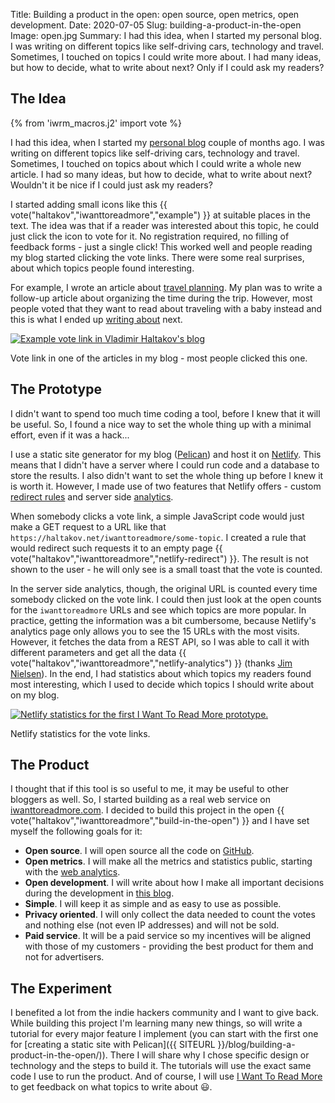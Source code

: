 Title: Building a product in the open: open source, open metrics, open development.
Date: 2020-07-05
Slug: building-a-product-in-the-open
Image: open.jpg
Summary: I had this idea, when I started my personal blog. I was writing on different topics like self-driving cars, technology and travel. Sometimes, I touched on topics I could write more about. I had many ideas, but how to decide, what to write about next? Only if I could ask my readers?

## The Idea

{% from 'iwrm_macros.j2' import vote %}

I had this idea, when I started my [personal blog](https://haltakov.net/blog) couple of months ago. I was writing on different topics like self-driving cars, technology and travel. Sometimes, I touched on topics about which I could write a whole new article. I had so many ideas, but how to decide, what to write about next? Wouldn't it be nice if I could just ask my readers?

I started adding small icons like this {{ vote("haltakov","iwanttoreadmore","example") }} at suitable places in the text. The idea was that if a reader was interested about this topic, he could just click the icon to vote for it. No registration required, no filling of feedback forms - just a single click! This worked well and people reading my blog started clicking the vote links. There were some real surprises, about which topics people found interesting.

For example, I wrote an article about [travel planning](https://haltakov.net/blog/travel-planning/). My plan was to write a follow-up article about organizing the time during the trip. However, most people voted that they want to read about traveling with a baby instead and this is what I ended up [writing about](https://haltakov.net/blog/flying-with-baby/) next.

<div class="p-3">
    <a href="https://haltakov.net/blog/travel-planning/" target="_blank">
        <img class="w-full md:w-1/2 lg:w-2/5 mx-auto my-4 shadow-xl rounded" src="{{ SITEURL }}/images/building-open-blog-example.jpg" alt="Example vote link in Vladimir Haltakov's blog">
    </a>
    <p class="text-center">Vote link in one of the articles in my blog - most people clicked this one.</p>
</div>

## The Prototype

I didn't want to spend too much time coding a tool, before I knew that it will be useful. So, I found a nice way to set the whole thing up with a minimal effort, even if it was a hack...

I use a static site generator for my blog ([Pelican](https://blog.getpelican.com/)) and host it on [Netlify](https://www.netlify.com/). This means that I didn't have a server where I could run code and a database to store the results. I also didn't want to set the whole thing up before I knew it is worth it. However, I made use of two features that Netlify offers - custom [redirect rules](https://docs.netlify.com/routing/redirects/) and server side [analytics](https://www.netlify.com/products/analytics/).

When somebody clicks a vote link, a simple JavaScript code would just make a GET request to a URL like that `https://haltakov.net/iwanttoreadmore/some-topic`. I created a rule that would redirect such requests it to an empty page {{ vote("haltakov","iwanttoreadmore","netlify-redirect") }}. The result is not shown to the user - he will only see is a small toast that the vote is counted.

In the server side analytics, though, the original URL is counted every time somebody clicked on the vote link. I could then just look at the open counts for the `iwanttoreadmore` URLs and see which topics are more popular. In practice, getting the information was a bit cumbersome, because Netlify's analytics page only allows you to see the 15 URLs with the most visits. However, it fetches the data from a REST API, so I was able to call it with different parameters and get all the data {{ vote("haltakov","iwanttoreadmore","netlify-analytics") }} (thanks [Jim Nielsen](https://blog.jim-nielsen.com/2020/using-netlify-analytics-to-build-list-of-popular-posts/)). In the end, I had statistics about which topics my readers found most interesting, which I used to decide which topics I should write about on my blog.

<div class="p-3">
    <a href="{{ SITEURL }}/images/building-open-netlify-stats.jpg" target="_blank">
        <img class="w-full md:w-1/2 lg:w-2/5 mx-auto my-4 shadow-xl rounded" src="{{ SITEURL }}/images/building-open-netlify-stats.jpg" alt="Netlify statistics for the first I Want To Read More prototype.">
    </a>
    <p class="text-center">Netlify statistics for the vote links.</p>
</div>

## The Product

I thought that if this tool is so useful to me, it may be useful to other bloggers as well. So, I started building as a real web service on [iwanttoreadmore.com](https://iwanttoreadmore.com). I decided to build this project in the open {{ vote("haltakov","iwanttoreadmore","build-in-the-open") }} and I have set myself the following goals for it:

-   **Open source**. I will open source all the code on [GitHub](https://github.com/haltakov/iwanttoreadmore).
-   **Open metrics**. I will make all the metrics and statistics public, starting with the [web analytics](https://plausible.io/iwanttoreadmore.com).
-   **Open development**. I will write about how I make all important decisions during the development in [this blog](https://iwanttoreadmore.com/blog).
-   **Simple**. I will keep it as simple and as easy to use as possible.
-   **Privacy oriented**. I will only collect the data needed to count the votes and nothing else (not even IP addresses) and will not be sold.
-   **Paid service**. It will be a paid service so my incentives will be aligned with those of my customers - providing the best product for them and not for advertisers.

## The Experiment

I benefited a lot from the indie hackers community and I want to give back. While building this project I'm learning many new things, so will write a tutorial for every major feature I implement (you can start with the first one for [creating a static site with Pelican]({{ SITEURL }}/blog/building-a-product-in-the-open/)). There I will share why I chose specific design or technology and the steps to build it. The tutorials will use the exact same code I use to run the product. And of course, I will use [I Want To Read More](https://iwanttoreadmore.com) to get feedback on what topics to write about 😃.

